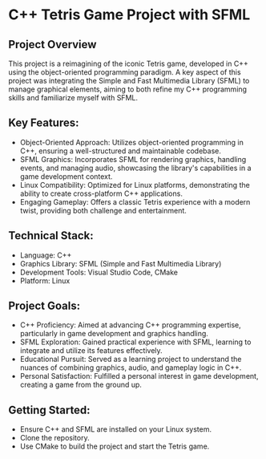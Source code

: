 # C++ Tetris Game Project with SFML
## Project Overview
This project is a reimagining of the iconic Tetris game, developed in C++ using the object-oriented programming paradigm. A key aspect of this project was integrating the Simple and Fast Multimedia Library (SFML) to manage graphical elements, aiming to both refine my C++ programming skills and familiarize myself with SFML.

## Key Features:
- Object-Oriented Approach: Utilizes object-oriented programming in C++, ensuring a well-structured and maintainable codebase.
- SFML Graphics: Incorporates SFML for rendering graphics, handling events, and managing audio, showcasing the library's capabilities in a game development context.
- Linux Compatibility: Optimized for Linux platforms, demonstrating the ability to create cross-platform C++ applications.
- Engaging Gameplay: Offers a classic Tetris experience with a modern twist, providing both challenge and entertainment.

## Technical Stack:
- Language: C++
- Graphics Library: SFML (Simple and Fast Multimedia Library)
- Development Tools: Visual Studio Code, CMake
- Platform: Linux

## Project Goals:
- C++ Proficiency: Aimed at advancing C++ programming expertise, particularly in game development and graphics handling.
- SFML Exploration: Gained practical experience with SFML, learning to integrate and utilize its features effectively.
- Educational Pursuit: Served as a learning project to understand the nuances of combining graphics, audio, and gameplay logic in C++.
- Personal Satisfaction: Fulfilled a personal interest in game development, creating a game from the ground up.

## Getting Started:
- Ensure C++ and SFML are installed on your Linux system.
- Clone the repository.
- Use CMake to build the project and start the Tetris game.
